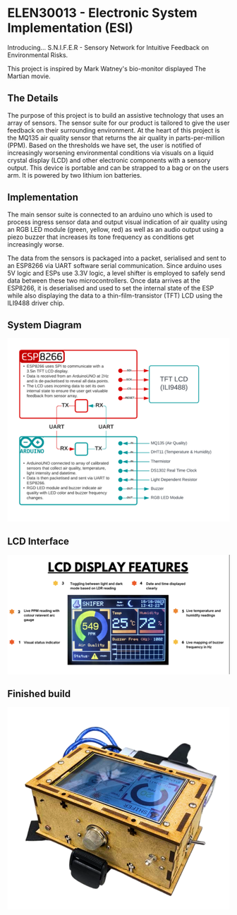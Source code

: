 # ELEN30013 - Electronic System Implementation (ESI)

Introducing... S.N.I.F.E.R - Sensory Network for Intuitive Feedback on Environmental Risks.

This project is inspired by Mark Watney's bio-monitor displayed The Martian movie. 

## The Details
The purpose of this project is to build an assistive technology that  uses an array of sensors. The sensor suite for our product is 
tailored to give the user feedback on their surrounding environment. At the heart of this project is the MQ135 air quality 
sensor that returns the air quality in parts-per-million (PPM). Based on the thresholds we have set, the user is notified of
increasingly worsening environmental conditions via visuals on a liquid crystal display (LCD) and other electronic components with a 
sensory output. This device is portable and can be strapped to a bag or on the users arm. It is powered by two lithium ion batteries.

## Implementation
The main sensor suite is connected to an arduino uno which is used to process ingress sensor data and output visual indication of 
air quality using an RGB LED module (green, yellow, red) as well as an audio output using a piezo buzzer that increases its tone
frequency as conditions get increasingly worse. 

The data from the sensors is packaged into a packet, serialised  and sent to an ESP8266 via UART software serial communication. Since
arduino uses 5V logic and ESPs use 3.3V logic, a level shifter is employed to safely send data between these two microcontrollers. 
Once data arrives at the ESP8266, it is deserialised and used to set the internal state of the ESP while also displaying the data
to a thin-film-transistor (TFT) LCD using the ILI9488 driver chip.

## System Diagram
![Image of Product System Diagram](https://github.com/yash-chaudhary/ELEN30013_ESI/blob/main/assets/system_diagram.png)

## LCD Interface
![Image of LCD Interface](https://github.com/yash-chaudhary/ELEN30013_ESI/blob/main/assets/lcd_ui.png)

## Finished build
![Image of Mechanical Design](https://github.com/yash-chaudhary/ELEN30013_ESI/blob/main/assets/mechanical_assembly.png)


